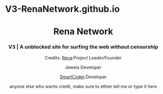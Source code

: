 # V3-RenaNetwork.github.io
<div align="center">
<h1>Rena Network</h1>
<h3>V3 | A unblocked site for surfing the web without censorship</h3>
<p>Credits:
<a href="<a href="https://github.com/renagamer101">Rena</a>:Project Leader/Founder
  
  Jewels:Developer
  
  <a href="https://github.com/SmartCoder3000">SmartCoder</a>:Developer
  
  anyone else who wants credit, make sure to ethier tell me or type it here
  
  
  </p>
